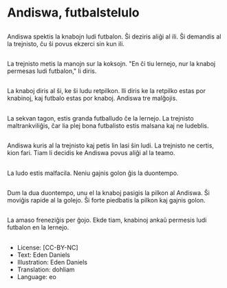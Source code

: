 # Andiswa, futbalstelulo

##
Andiswa spektis la knabojn ludi futbalon. Ŝi deziris aliĝi al ili. Ŝi demandis al la trejnisto, ĉu ŝi povus ekzerci sin kun ili.

##
La trejnisto metis la manojn sur la koksojn. "En ĉi tiu lernejo, nur la knaboj permesas ludi futbalon," li diris.

##
La knaboj diris al ŝi, ke ŝi ludu retpilkon. Ili diris ke la retpilko estas por knabinoj, kaj futbalo estas por knaboj. Andiswa tre malĝojis.

##
La sekvan tagon, estis granda futballudo ĉe la lernejo. La trejnisto maltrankviliĝis, ĉar lia plej bona futbalisto estis malsana kaj ne ludeblis.

##
Andiswa kuris al la trejnisto kaj petis lin lasi ŝin ludi. La trejnisto ne certis, kion fari. Tiam li decidis ke Andiswa povus aliĝi al la teamo.

##
La ludo estis malfacila. Neniu gajnis golon ĝis la duontempo.

##
Dum la dua duontempo, unu el la knaboj pasigis la pilkon al Andiswa. Ŝi moviĝis rapide al la golejo. Ŝi forte piedbatis la pilkon kaj gajnis golon.

##
La amaso freneziĝis per ĝojo. Ekde tiam, knabinoj ankaŭ permesis ludi futbalon en la lernejo.

##
* License: [CC-BY-NC]
* Text: Eden Daniels
* Illustration: Eden Daniels
* Translation: dohliam
* Language: eo
